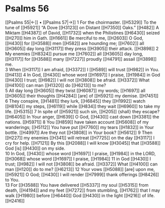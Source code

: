 # Psalms 56
[[Psalms 55|←]] • [[Psalms 57|→]]
1 For the choirmaster. [[H5329]] To the tune of [[H5921]] “A Dove [[H3123]] on Distant [[H7350]] Oaks.” [[H482]] A Miktam [[H4387]] of David, [[H1732]] when the Philistines [[H6430]] seized [[H270]] him in Gath. [[H1661]] Be merciful to me, [[H2603]] O God, [[H430]] for [[H3588]] men [[H582]] are hounding me; [[H7602]] all [[H3605]] day long [[H3117]] they press [[H3905]] their attack. [[H3898]] 
2 My enemies [[H8324]] pursue me [[H7602]] all [[H3605]] day long, [[H3117]] for [[H3588]] many [[H7227]] proudly [[H4791]] assail [[H3898]] me.  
3 When [[H3117]] I am afraid, [[H3372]] I [[H589]] will trust [[H982]] in You. [[H413]] 
4 In God, [[H430]] whose word [[H1697]] I praise, [[H1984]] in God [[H430]] I trust; [[H982]] I will not [[H3808]] be afraid. [[H3372]] What [[H4100]] can man [[H1320]] do [[H6213]] to me?  
5 All day long [[H3605]] they twist [[H6087]] my words; [[H1697]] all [[H3605]] their thoughts [[H4284]] [are] of [[H5921]] my demise. [[H7451]] 
6 They conspire, [[H1481]] they lurk, [[H6845]] they [[H1992]] watch [[H8104]] my steps, [[H6119]] while [[H834]] they wait [[H6960]] to take my life. [[H5315]] 
7 In spite of [[H5921]] such sin, [[H205]] {shall} they escape? [[H6405]] In Your anger, [[H639]] O God, [[H430]] cast down [[H3381]] the nations. [[H5971]] 
8 You [[H859]] have taken account [[H5608]] of my wanderings; [[H5112]] You have put [[H7760]] my tears [[H1832]] in Your bottle. [[H4997]] Are they not [[H3808]] in Your book? [[H5612]] 
9 Then [[H227]] my enemies [[H341]] will retreat [[H7725]] on the day [[H3117]] I cry for help. [[H7121]] By this [[H2088]] I will know [[H3045]] that [[H3588]] God [is] [[H430]] on my side.  
10 In God, [[H430]] whose word [[H1697]] I praise, [[H1984]] in the LORD, [[H3068]] whose word [[H1697]] I praise, [[H1984]] 
11 in God [[H430]] I trust; [[H982]] I will not [[H3808]] be afraid. [[H3372]] What [[H4100]] can man [[H120]] do to me? [[H6213]] 
12 Your vows [[H5088]] [are] upon me, [[H5921]] O God; [[H430]] I will render [[H7999]] thank offerings [[H8426]] to You.  
13 For [[H3588]] You have delivered [[H5337]] my soul [[H5315]] from death, [[H4194]] and my feet [[H7272]] from stumbling, [[H1762]] that I may walk [[H1980]] before [[H6440]] God [[H430]] in the light [[H216]] of life. [[H2416]] 
